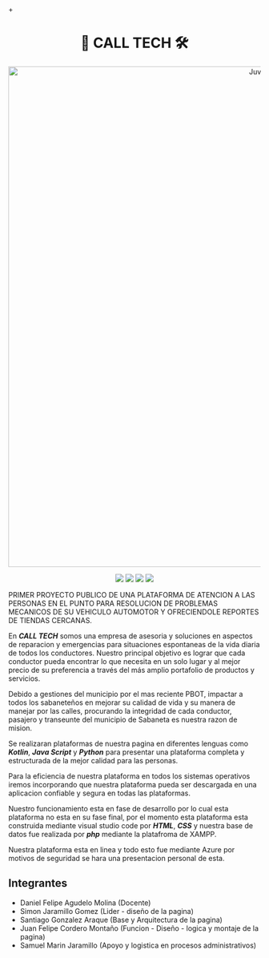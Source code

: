 +<div align="center">
<h1 align="center">🚗 CALL TECH 🛠️</h1>
</div>

<div>
<p style = 'text-align:center;'>
<img src="https://i.postimg.cc/vmgscMbk/POSTER-CALL-TECH.png" alt="JuveYell" width="1000px">
</p>
</div>

<div>
<p style = 'text-align:center;'>
<a href="https://www.instagram.com/coltech_company/"><img src="https://img.shields.io/badge/Instagram-%23E4405F.svg?style=for-the-badge&logo=Instagram&logoColor=white"></a> <a href="https://www.tiktok.com/@col_tech_"><img src="https://img.shields.io/badge/TikTok-%23000000.svg?style=for-the-badge&logo=TikTok&logoColor=white"></a> <a href="https://www.youtube.com/@COL-TECH"><img src="https://img.shields.io/badge/YouTube-%23FF0000.svg?style=for-the-badge&logo=YouTube&logoColor=white"></a> <a href="https://twitter.com/col_tech"><img src="https://img.shields.io/badge/Twitter-%231DA1F2.svg?style=for-the-badge&logo=Twitter&logoColor=white"></a>
</p>
</div>

PRIMER PROYECTO PUBLICO DE UNA PLATAFORMA DE ATENCION A LAS PERSONAS EN EL PUNTO PARA RESOLUCION DE PROBLEMAS MECANICOS DE SU VEHICULO AUTOMOTOR Y OFRECIENDOLE REPORTES DE TIENDAS CERCANAS. 

En ___CALL TECH___ somos una empresa de asesoria y soluciones en aspectos de reparacion y emergencias para situaciones espontaneas de la vida diaria de todos los conductores. Nuestro principal objetivo es lograr que cada conductor pueda encontrar lo que necesita en un solo lugar y al mejor precio de su preferencia a través del más amplio portafolio de productos y servicios.

Debido a gestiones del municipio por el mas reciente PBOT, impactar a todos los sabaneteños en mejorar su calidad de vida y su manera de manejar por las calles, procurando la integridad de cada conductor, pasajero y transeunte del municipio de Sabaneta es nuestra razon de mision.

Se realizaran plataformas de nuestra pagina en diferentes lenguas como ___Kotlin___, ___Java Script___ y ___Python___ para presentar una plataforma completa y estructurada de la mejor calidad para las personas.

Para la eficiencia de nuestra plataforma en todos los sistemas operativos iremos incorporando que nuestra plataforma pueda ser descargada en una aplicacion confiable y segura en todas las plataformas.

Nuestro funcionamiento esta en fase de desarrollo por lo cual esta plataforma no esta en su fase final, por el momento esta plataforma esta construida mediante visual studio code por ___HTML___, ___CSS___ y nuestra base de datos fue realizada por ___php___ mediante la platafroma de XAMPP.

Nuestra plataforma esta en linea y todo esto fue mediante Azure por motivos de seguridad se hara una presentacion personal de esta.

## Integrantes
- Daniel Felipe Agudelo Molina (Docente)
- Simon Jaramillo Gomez (Lider - diseño de la pagina)
- Santiago Gonzalez Araque (Base y Arquitectura de la pagina)
- Juan Felipe Cordero Montaño (Funcion - Diseño - logica y montaje de la pagina)
- Samuel Marin Jaramillo (Apoyo y logistica en procesos administrativos)
